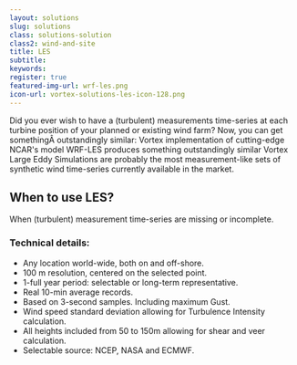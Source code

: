 ```yaml
---
layout: solutions
slug: solutions
class: solutions-solution
class2: wind-and-site
title: LES
subtitle:
keywords: 
register: true
featured-img-url: wrf-les.png
icon-url: vortex-solutions-les-icon-128.png
---
```


<p class="lead">Did you ever wish to have a (turbulent) measurements time-series at each turbine position of your planned or existing wind farm?
Now, you can get somethingÂ outstandingly similar: Vortex implementation of cutting-edge NCAR's model WRF-LES produces something outstandingly similar Vortex Large Eddy Simulations are probably the most measurement-like sets of synthetic wind time-series currently available in the market.</p>

## When to use LES?

When (turbulent) measurement time-series are missing or incomplete.

### Technical details:

- Any location world-wide, both on and off-shore.
- 100 m resolution, centered on the selected point.
- 1-full year period: selectable or long-term representative.
- Real 10-min average records.
- Based on 3-second samples. Including maximum Gust.
- Wind speed standard deviation allowing for Turbulence Intensity calculation.
- All heights included from 50 to 150m allowing for shear and veer calculation.
- Selectable source: NCEP, NASA and ECMWF.
